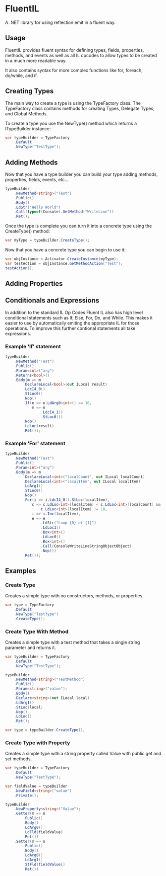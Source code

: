 # FluentIL

A .NET library for using reflection emit in a fluent way.

## Usage

FluentIL provides fluent syntax for defining types, fields, properties, methods, and events as well as all IL opcodes
to allow types to be created in a much more readable way.

It also contains syntax for more complex functions like for, foreach, do/while, and if.

## Creating Types

The main way to create a type is using the TypeFactory class. The TypeFactory class contains methods for creating Types, Delegate Types, and Global Methods.

To create a type you use the NewType() method which returns a ITypeBuilder instance:

````c#
var typeBuilder = TypeFactory
    .Default
    .NewType("TestType");
````

## Adding Methods

Now that you have a type builder you can build your type adding methods, properties, fields, events, etc...

````c#
typeBuilder
    .NewMethod<string>("Test")
    .Public()
    .Body()
    .LdStr("Hello World")
    .Call(typeof(Console).GetMethod("WriteLine"))
    .Ret();
````

Once the type is complete you can turn it into a concrete type using the CreateType() method:

````c#
var myType = typeBuilder.CreateType();
````

Now that you have a concrete type you can begin to use it:

````c#
var objInstance = Activator.CreateInstance(myType);
var testAction = objInstance.GetMethodAction("Test");
testAction();
````

## Adding Properties

## Conditionals and Expressions

In addition to the standard IL Op Codes Fluent IL also has high level conditional statements such as If, Else, For, Do, and While. This makes it easier to use by automatically emiting the appropriate IL for those operations. To improve this further contional statements all take expressions.

### Example 'If' statement

````C#
typeBuilder
    .NewMethod("Test")
    .Public()
    .Param<int>("arg")
    .Returns<bool>()
    .Body(m => m
        .DeclareLocal<bool>(out ILocal result)
        .LdcI4_0()
        .StLoc0()
        .Nop()
        .If(e => e.LdArg0<int>() == 10,
            m => m
                .LdcI4_1()
                .StLoc0())
        .Nop()
        .LdLoc(result)
        .Ret());
````

### Example 'For' statement

````C#
typeBuilder
    .NewMethod("Test")
    .Public()
    .Param<int>("arg")
    .Body(m => m
        .DeclareLocal<int>("localCount", out ILocal localCount)
        .DeclareLocal<int>("localItem", out ILocal localItem)
        .LdArg1()
        .StLoc0()
        .Nop()
        .For(i => i.LdcI4_0().StLoc(localItem),
            c => c.LdLoc<int>(localItem) < c.LdLoc<int>(localCount) &&
                c.LdLoc<int>(localItem) != 10,
            i => i.Inc(localItem),
            e => e
                .LdStr("Loop {0} of {1}")
                .LdLoc1()
                .Box<int>()
                .LdLoc0()
                .Box<int>()
                .Call(ConsoleWriteLineStringObjectObject)
                .Nop())
        .Ret());
````

## Examples

### Create Type

Creates a simple type with no constructors, methods, or properties.

````c#
var type = TypeFactory
    .Default
    .NewType("TestType")
    .CreateType();
````

### Create Type With Method

Creates a simple type with a test method that takes a single string parameter and returns it.

````c#
var typeBuilder = TypeFactory
    .Default
    .NewType("TestType");

typeBuilder
    .NewMethod<string>("TestMethod")
    .Public()
    .Param<string>("value");
    .Body()
    .Declare<string>(out ILocal local)
    .LdArg1()
    .StLoc(local)
    .Nop()
    .LdLoc()
    .Ret();

var type = typeBuilder.CreateType();
````

### Create Type with Property

Creates a simple type with a string property called Value with public get and set methods.

````c#
var typeBuilder = TypeFactory
    .Default
    .NewType("TestType");

var fieldValue = typeBuilder
    .NewField<string>("value")
    .Private();

typeBuilder
    .NewProperty<string>("Value");
    .Getter(m => m
        .Public()
        .Body()
        .LdArg0()
        .LdFld(fieldValue)
        .Ret())
    .Setter(m => m
        .Public()
        .Body()
        .LdArg0()
        .LdArg1()
        .StFld(fieldValue()
        .Ret())
````
